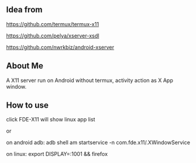 
## Idea from 


https://github.com/termux/termux-x11

https://github.com/pelya/xserver-xsdl

https://github.com/nwrkbiz/android-xserver


## About Me
A X11 server run on Android without termux, activity action as X App window.

## How to use

click FDE-X11 will show linux app list 

or

on android adb: adb shell am startservice -n com.fde.x11/.XWindowService

on linux: export DISPLAY=:1001 && firefox

